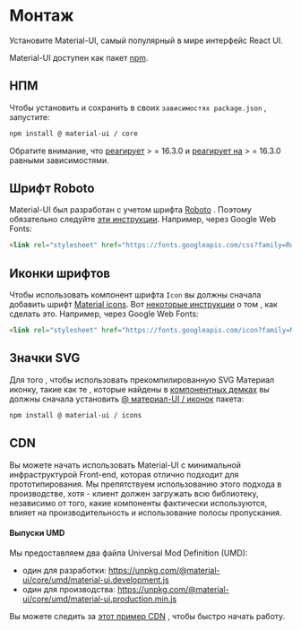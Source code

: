 # Монтаж

<p class="description">Установите Material-UI, самый популярный в мире интерфейс React UI.</p>

Material-UI доступен как пакет [npm](https://www.npmjs.com/package/@material-ui/core).

## НПМ

Чтобы установить и сохранить в своих `зависимостях package.json` , запустите:

```sh
npm install @ material-ui / core
```

Обратите внимание, что [реагирует](https://www.npmjs.com/package/react) > = 16.3.0 и [реагирует на](https://www.npmjs.com/package/react-dom) > = 16.3.0 равными зависимостями.

## Шрифт Roboto

Material-UI был разработан с учетом шрифта [Roboto](https://fonts.google.com/specimen/Roboto) . Поэтому обязательно следуйте [эти инструкции](/style/typography/#general). Например, через Google Web Fonts:

```html
<link rel="stylesheet" href="https://fonts.googleapis.com/css?family=Roboto:300,400,500">
```

## Иконки шрифтов

Чтобы использовать компонент шрифта `Icon` вы должны сначала добавить шрифт [Material icons](https://material.io/tools/icons/). Вот [некоторые инструкции](/style/icons/#font-icons) о том , как сделать это. Например, через Google Web Fonts:

```html
<link rel="stylesheet" href="https://fonts.googleapis.com/icon?family=Material+Icons">
```

## Значки SVG

Для того , чтобы использовать прекомпилированную SVG Материал иконку, такие как те , которые найдены в [компонентных демках](/demos/app-bar/) вы должны сначала установить [@ материал-UI / иконок](https://www.npmjs.com/package@material-ui/icons) пакета:

```sh
npm install @ material-ui / icons
```

## CDN

Вы можете начать использовать Material-UI с минимальной инфраструктурой Front-end, которая отлично подходит для прототипирования. Мы препятствуем использованию этого подхода в производстве, хотя - клиент должен загружать всю библиотеку, независимо от того, какие компоненты фактически используются, влияет на производительность и использование полосы пропускания.

#### Выпуски UMD

Мы предоставляем два файла Universal Mod Definition (UMD):

- один для разработки: https://unpkg.com/@material-ui/core/umd/material-ui.development.js
- один для производства: https://unpkg.com/@material-ui/core/umd/material-ui.production.min.js

Вы можете следить за [этот пример CDN](https://github.com/mui-org/material-ui/tree/master/examples/cdn) , чтобы быстро начать работу.